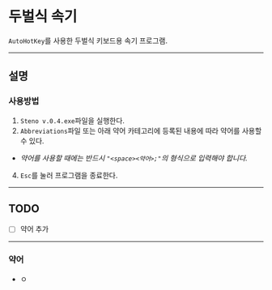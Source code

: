# 두벌식 속기

`AutoHotKey`를 사용한 두벌식 키보드용 속기 프로그램.


---

## 설명

### 사용방법

1. `Steno v.0.4.exe`파일을 실행한다.
2. `Abbreviations`파일 또는 아래 약어 카테고리에 등록된 내용에 따라 약어를 사용할 수 있다.
  - *약어를 사용할 때에는 반드시 `"<space><약어>;"`의 형식으로 입력해야 합니다.*
4. `Esc`를 눌러 프로그램을 종료한다.


---

## TODO

- [ ] 약어 추가


---

### 약어

- ㅇ
